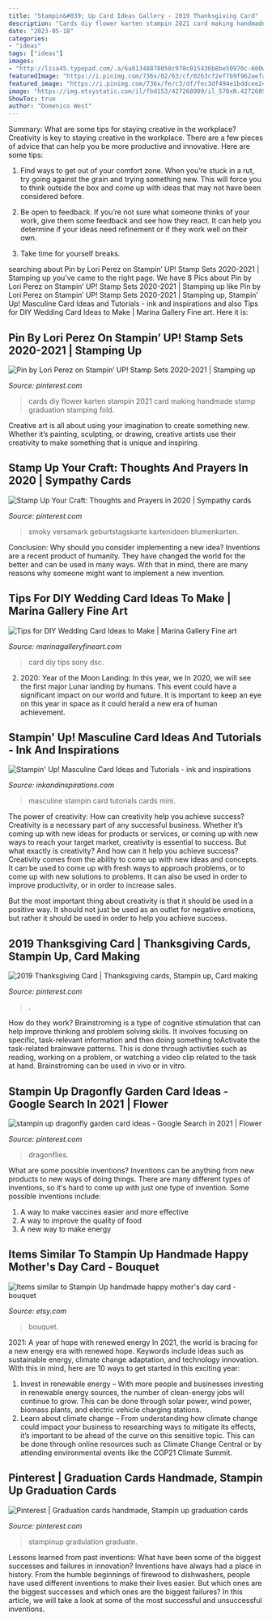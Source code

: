 ```yaml
---
title: "Stampin&#039; Up Card Ideas Gallery - 2019 Thanksgiving Card"
description: "Cards diy flower karten stampin 2021 card making handmade stamp graduation stamping fold"
date: "2023-05-18"
categories:
- "ideas"
tags: ["ideas"]
images:
- "http://lisa45.typepad.com/.a/6a01348878050c970c015436b8be50970c-600wi"
featuredImage: "https://i.pinimg.com/736x/02/63/cf/0263cf2ef7b9f962aefab2906f1ee7e4.jpg"
featured_image: "https://i.pinimg.com/736x/fe/c3/df/fec3df494e1bddcee24d8addb69e974c.jpg"
image: "https://img.etsystatic.com/il/fbd153/427268909/il_570xN.427268909_4b5o.jpg?version=0"
ShowToc: true
author: "Domenico West"
---
```



Summary: What are some tips for staying creative in the workplace?
Creativity is key to staying creative in the workplace. There are a few pieces of advice that can help you be more productive and innovative. Here are some tips:
1. Find ways to get out of your comfort zone. When you’re stuck in a rut, try going against the grain and trying something new. This will force you to think outside the box and come up with ideas that may not have been considered before.

2. Be open to feedback. If you’re not sure what someone thinks of your work, give them some feedback and see how they react. It can help you determine if your ideas need refinement or if they work well on their own.

3. Take time for yourself breaks.

	

		
searching about Pin by Lori Perez on Stampin’ UP! Stamp Sets 2020-2021 | Stamping up you've came to the right page. We have 8 Pics about Pin by Lori Perez on Stampin’ UP! Stamp Sets 2020-2021 | Stamping up like Pin by Lori Perez on Stampin’ UP! Stamp Sets 2020-2021 | Stamping up, Stampin&#039; Up! Masculine Card Ideas and Tutorials - ink and inspirations and also Tips for DIY Wedding Card Ideas to Make | Marina Gallery Fine art. Here it is:
		
    
## Pin By Lori Perez On Stampin’ UP! Stamp Sets 2020-2021 | Stamping Up

<img loading=lazy src="https://i.pinimg.com/736x/82/72/29/8272293b4e9ea23e37bd226396f70ed2.jpg" onerror="this.onerror=null;this.src='https://tse3.mm.bing.net/th?id=OIP.Wk_M8pnRRc__PkVHLMvOjAHaJ3&amp;pid=15.1';" alt="Pin by Lori Perez on Stampin’ UP! Stamp Sets 2020-2021 | Stamping up">

_Source: pinterest.com_

>cards diy flower karten stampin 2021 card making handmade stamp graduation stamping fold. 

	

Creative art is all about using your imagination to create something new. Whether it’s painting, sculpting, or drawing, creative artists use their creativity to make something that is unique and inspiring.

    
## Stamp Up Your Craft: Thoughts And Prayers In 2020 | Sympathy Cards

<img loading=lazy src="https://i.pinimg.com/736x/1e/40/01/1e4001e809952d5fd25094dac83aa71e.jpg" onerror="this.onerror=null;this.src='https://tse3.mm.bing.net/th?id=OIP.G7b9FYw_brmSo4TV5IvilwHaJ3&amp;pid=15.1';" alt="Stamp Up Your Craft: Thoughts and Prayers in 2020 | Sympathy cards">

_Source: pinterest.com_

>smoky versamark geburtstagskarte kartenideen blumenkarten. 

	

Conclusion: Why should you consider implementing a new idea?
Inventions are a recent product of humanity. They have changed the world for the better and can be used in many ways. With that in mind, there are many reasons why someone might want to implement a new invention.

    
## Tips For DIY Wedding Card Ideas To Make | Marina Gallery Fine Art

<img loading=lazy src="http://marinagalleryfineart.com/wp-content/uploads/2017/10/wedding-card-ideas-to-make-001.jpg" onerror="this.onerror=null;this.src='https://tse1.mm.bing.net/th?id=OIP.ij-izo7oepcOtcokK6NYwAAAAA&amp;pid=15.1';" alt="Tips for DIY Wedding Card Ideas to Make | Marina Gallery Fine art">

_Source: marinagalleryfineart.com_

>card diy tips sony dsc. 

	

2) 2020: Year of the Moon Landing: In this year, we
In 2020, we will see the first major Lunar landing by humans. This event could have a significant impact on our world and future. It is important to keep an eye on this year in space as it could herald a new era of human achievement.

    
## Stampin&#039; Up! Masculine Card Ideas And Tutorials - Ink And Inspirations

<img loading=lazy src="http://lisa45.typepad.com/.a/6a01348878050c970c015436b8be50970c-600wi" onerror="this.onerror=null;this.src='https://tse2.mm.bing.net/th?id=OIP.lH724tTI5JLUXgEGbdjZJQHaKZ&amp;pid=15.1';" alt="Stampin&#039; Up! Masculine Card Ideas and Tutorials - ink and inspirations">

_Source: inkandinspirations.com_

>masculine stampin card tutorials cards mini. 

	

The power of creativity: How can creativity help you achieve success?
Creativity is a necessary part of any successful business. Whether it’s coming up with new ideas for products or services, or coming up with new ways to reach your target market, creativity is essential to success. But what exactly is creativity? And how can it help you achieve success?
Creativity comes from the ability to come up with new ideas and concepts. It can be used to come up with fresh ways to approach problems, or to come up with new solutions to problems. It can also be used in order to improve productivity, or in order to increase sales.

But the most important thing about creativity is that it should be used in a positive way. It should not just be used as an outlet for negative emotions, but rather it should be used in order to help you achieve success.

    
## 2019 Thanksgiving Card | Thanksgiving Cards, Stampin Up, Card Making

<img loading=lazy src="https://i.pinimg.com/736x/fe/c3/df/fec3df494e1bddcee24d8addb69e974c.jpg" onerror="this.onerror=null;this.src='https://tse2.mm.bing.net/th?id=OIP.71TCGZTzIgNgKjKpcKwDMwHaF9&amp;pid=15.1';" alt="2019 Thanksgiving Card | Thanksgiving cards, Stampin up, Card making">

_Source: pinterest.com_

>. 

	

How do they work?
Brainstroming is a type of cognitive stimulation that can help improve thinking and problem solving skills. It involves focusing on specific, task-relevant information and then doing something toActivate the task-related brainwave patterns. This is done through activities such as reading, working on a problem, or watching a video clip related to the task at hand. Brainstroming can be used in vivo or in vitro.

    
## Stampin Up Dragonfly Garden Card Ideas - Google Search In 2021 | Flower

<img loading=lazy src="https://i.pinimg.com/736x/02/63/cf/0263cf2ef7b9f962aefab2906f1ee7e4.jpg" onerror="this.onerror=null;this.src='https://tse3.mm.bing.net/th?id=OIP.fIepsivtZiPU3C-rCJMTlgAAAA&amp;pid=15.1';" alt="stampin up dragonfly garden card ideas - Google Search in 2021 | Flower">

_Source: pinterest.com_

>dragonflies. 

	

What are some possible inventions?
Inventions can be anything from new products to new ways of doing things. There are many different types of inventions, so it's hard to come up with just one type of invention. Some possible inventions include:
1. A way to make vaccines easier and more effective
2. A way to improve the quality of food
3. A new way to make energy

    
## Items Similar To Stampin Up Handmade Happy Mother&#039;s Day Card - Bouquet

<img loading=lazy src="https://img.etsystatic.com/il/fbd153/427268909/il_570xN.427268909_4b5o.jpg?version=0" onerror="this.onerror=null;this.src='https://tse3.mm.bing.net/th?id=OIP.plHwSdarxyNzmF588IGtWQHaJ6&amp;pid=15.1';" alt="Items similar to Stampin Up handmade happy mother&#039;s day card - bouquet">

_Source: etsy.com_

>bouquet. 

	

2021: A year of hope with renewed energy
In 2021, the world is bracing for a new energy era with renewed hope. Keywords include ideas such as sustainable energy, climate change adaptation, and technology innovation. With this in mind, here are 10 ways to get started in this exciting year:
1. Invest in renewable energy – With more people and businesses investing in renewable energy sources, the number of clean-energy jobs will continue to grow. This can be done through solar power, wind power, biomass plants, and electric vehicle charging stations.
2. Learn about climate change – From understanding how climate change could impact your business to researching ways to mitigate its effects, it’s important to be ahead of the curve on this sensitive topic. This can be done through online resources such as Climate Change Central or by attending environmental events like the COP21 Climate Summit.

    
## Pinterest | Graduation Cards Handmade, Stampin Up Graduation Cards

<img loading=lazy src="https://i.pinimg.com/originals/9c/30/07/9c30078de9c2835d6954618bbb15bcb1.jpg" onerror="this.onerror=null;this.src='https://tse1.mm.bing.net/th?id=OIP.W_JYYyeAQuUVABRJrDZkAwHaJ4&amp;pid=15.1';" alt="Pinterest | Graduation cards handmade, Stampin up graduation cards">

_Source: pinterest.com_

>stampinup gradulation graduate. 

	

Lessons learned from past inventions: What have been some of the biggest successes and failures in innovation?
Inventions have always had a place in history. From the humble beginnings of firewood to dishwashers, people have used different inventions to make their lives easier. But which ones are the biggest successes and which ones are the biggest failures? In this article, we will take a look at some of the most successful and unsuccessful inventions.

